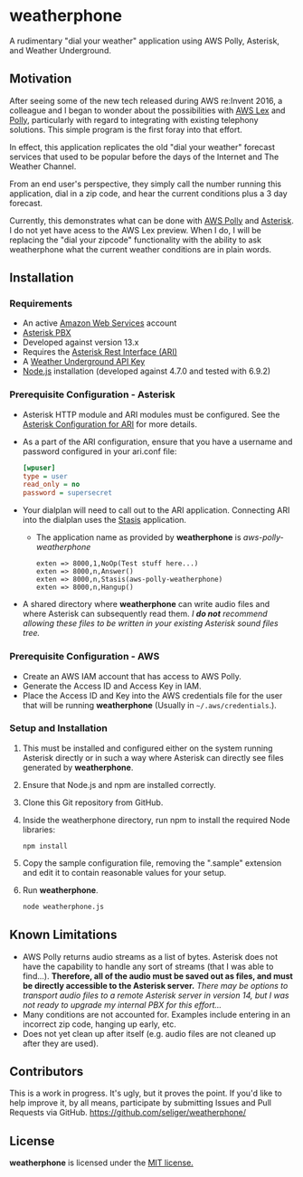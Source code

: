 # weatherphone
A rudimentary "dial your weather" application using AWS Polly, Asterisk, and Weather Underground.

## Motivation

After seeing some of the new tech released during AWS re:Invent 2016, a colleague and I began to wonder about the possibilities with [AWS Lex](https://aws.amazon.com/lex/) and [Polly](https://aws.amazon.com/polly/), particularly with regard to integrating with existing telephony solutions. This simple program is the first foray into that effort.

In effect, this application replicates the old "dial your weather" forecast services that used to be popular before the days of the Internet and The Weather Channel.

From an end user's perspective, they simply call the number running this application, dial in a zip code, and hear the current conditions plus a 3 day forecast. 

Currently, this demonstrates what can be done with [AWS Polly](https://aws.amazon.com/polly/) and [Asterisk](http://www.asterisk.org). I do not yet have acess to the AWS Lex preview. When I do, I will be replacing the "dial your zipcode" functionality with the ability to ask weatherphone what the current weather conditions are in plain words.

## Installation

### Requirements
* An active [Amazon Web Services](https://aws.amazon.com) account
* [Asterisk PBX](http://www.asterisk.com)
 * Developed against version 13.x
 * Requires the [Asterisk Rest Interface (ARI)](https://wiki.asterisk.org/wiki/pages/viewpage.action?pageId=29395573) 
* A [Weather Underground API Key](https://www.wunderground.com/weather/api/)
* [Node.js](https://nodejs.org/) installation (developed against 4.7.0 and tested with 6.9.2)

### Prerequisite Configuration - Asterisk

* Asterisk HTTP module and ARI modules must be configured. See the [Asterisk Configuration for ARI](https://wiki.asterisk.org/wiki/display/AST/Asterisk+Configuration+for+ARI) for more details.
* As a part of the ARI configuration, ensure that you have a username and password configured in your ari.conf file:
    ```ini
    [wpuser]
    type = user
    read_only = no
    password = supersecret
    ```

* Your dialplan will need to call out to the ARI application. Connecting ARI into the dialplan uses the [Stasis](https://wiki.asterisk.org/wiki/display/AST/Asterisk+13+Application_Stasis) application.
  * The application name as provided by **weatherphone** is *aws-polly-weatherphone*
    ```
    exten => 8000,1,NoOp(Test stuff here...)
    exten => 8000,n,Answer()
    exten => 8000,n,Stasis(aws-polly-weatherphone)
    exten => 8000,n,Hangup()
    ```
* A shared directory where **weatherphone** can write audio files and where Asterisk can subsequently read them. *I **do not** recommend allowing these files to be written in your existing Asterisk sound files tree.*

### Prerequisite Configuration - AWS

* Create an AWS IAM account that has access to AWS Polly. 
* Generate the Access ID and Access Key in IAM.
* Place the Access ID and Key into the AWS credentials file for the user that will be running **weatherphone** (Usually in `~/.aws/credentials`.).

### Setup and Installation

1. This must be installed and configured either on the system running Asterisk directly or in such a way where Asterisk can directly see files generated by **weatherphone**. 

2. Ensure that Node.js and npm are installed correctly.

3. Clone this Git repository from GitHub.

4. Inside the weatherphone directory, run npm to install the required Node libraries:
    ```
    npm install
    ```

5. Copy the sample configuration file, removing the ".sample" extension and edit it to contain reasonable values for your setup.

6. Run **weatherphone**.
    ```sh
    node weatherphone.js
    ```
    
## Known Limitations

* AWS Polly returns audio streams as a list of bytes. Asterisk does not have the capability to handle any sort of streams (that I was able to find...). **Therefore, all of the audio must be saved out as files, and must be directly accessible to the Asterisk server.** *There may be options to transport audio files to a remote Asterisk server in version 14, but I was not ready to upgrade my internal PBX for this effort...*
* Many conditions are not accounted for. Examples include entering in an incorrect zip code, hanging up early, etc.
* Does not yet clean up after itself (e.g. audio files are not cleaned up after they are used).

## Contributors

This is a work in progress. It's ugly, but it proves the point. If you'd like to help improve it, by all means, participate by submitting Issues and Pull Requests via GitHub. <https://github.com/seliger/weatherphone/> 

## License

**weatherphone** is licensed under the [MIT license.](https://github.com/seliger/weatherphone/blob/master/LICENSE)